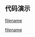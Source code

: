 <h2>代码演示</h2>

<div class="container-demo-main">

<div class="container-demo-left">

[filename](../../src/about.html ':include :type=code  :fragment=htmldemo')

</div>

<div class="container-demo-right">

[filename](../../src/about.html ':include width=375 height=667')

</div>